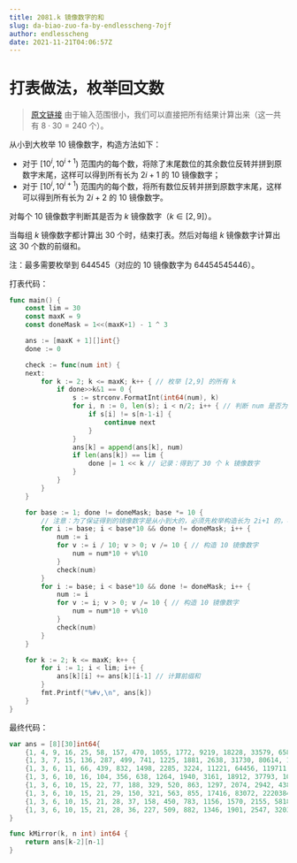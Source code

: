 ```yaml
---
title: 2081.k 镜像数字的和
slug: da-biao-zuo-fa-by-endlesscheng-7ojf
author: endlesscheng
date: 2021-11-21T04:06:57Z
---
```

# 打表做法，枚举回文数
 
> [原文链接](https://leetcode.cn/problems/sum-of-k-mirror-numbers/solution/da-biao-zuo-fa-by-endlesscheng-7ojf)
由于输入范围很小，我们可以直接把所有结果计算出来（这一共有 $8\cdot 30=240$ 个）。

从小到大枚举 $10$ 镜像数字，构造方法如下：

- 对于 $[10^i,10^{i+1})$ 范围内的每个数，将除了末尾数位的其余数位反转并拼到原数字末尾，这样可以得到所有长为 $2i+1$ 的 $10$ 镜像数字；
- 对于 $[10^i,10^{i+1})$ 范围内的每个数，将所有数位反转并拼到原数字末尾，这样可以得到所有长为 $2i+2$ 的 $10$ 镜像数字。

对每个 $10$ 镜像数字判断其是否为 $k$ 镜像数字（$k\in[2,9]$）。

当每组 $k$ 镜像数字都计算出 $30$ 个时，结束打表。然后对每组 $k$ 镜像数字计算出这 $30$ 个数的前缀和。

注：最多需要枚举到 $644545$（对应的 $10$ 镜像数字为 $64454545446$）。

打表代码：

```go
func main() {
	const lim = 30
	const maxK = 9
	const doneMask = 1<<(maxK+1) - 1 ^ 3

	ans := [maxK + 1][]int{}
	done := 0

	check := func(num int) {
	next:
		for k := 2; k <= maxK; k++ { // 枚举 [2,9] 的所有 k
			if done>>k&1 == 0 {
				s := strconv.FormatInt(int64(num), k)
				for i, n := 0, len(s); i < n/2; i++ { // 判断 num 是否为 k 镜像数字
					if s[i] != s[n-1-i] {
						continue next
					}
				}
				ans[k] = append(ans[k], num)
				if len(ans[k]) == lim {
					done |= 1 << k // 记录：得到了 30 个 k 镜像数字
				}
			}
		}
	}

	for base := 1; done != doneMask; base *= 10 {
		// 注意：为了保证得到的镜像数字是从小到大的，必须先枚举构造长为 2i+1 的，再枚举构造长为 2i+2 的
		for i := base; i < base*10 && done != doneMask; i++ {
			num := i
			for v := i / 10; v > 0; v /= 10 { // 构造 10 镜像数字
				num = num*10 + v%10
			}
			check(num)
		}
		for i := base; i < base*10 && done != doneMask; i++ {
			num := i
			for v := i; v > 0; v /= 10 { // 构造 10 镜像数字
				num = num*10 + v%10
			}
			check(num)
		}
	}

	for k := 2; k <= maxK; k++ {
		for i := 1; i < lim; i++ {
			ans[k][i] += ans[k][i-1] // 计算前缀和
		}
		fmt.Printf("%#v,\n", ans[k])
	}
}
```

最终代码：

```go
var ans = [8][30]int64{
	{1, 4, 9, 16, 25, 58, 157, 470, 1055, 1772, 9219, 18228, 33579, 65802, 105795, 159030, 212865, 286602, 872187, 2630758, 4565149, 6544940, 9674153, 14745858, 20005383, 25846868, 39347399, 759196316, 1669569335, 2609044274},
	{1, 3, 7, 15, 136, 287, 499, 741, 1225, 1881, 2638, 31730, 80614, 155261, 230718, 306985, 399914, 493653, 1342501, 2863752, 5849644, 9871848, 14090972, 18342496, 22630320, 28367695, 36243482, 44192979, 71904751, 155059889},
	{1, 3, 6, 11, 66, 439, 832, 1498, 2285, 3224, 11221, 64456, 119711, 175366, 233041, 739646, 2540727, 4755849, 8582132, 12448815, 17500320, 22726545, 27986070, 33283995, 38898160, 44577925, 98400760, 721411086, 1676067545, 53393239260},
	{1, 3, 6, 10, 16, 104, 356, 638, 1264, 1940, 3161, 18912, 37793, 10125794, 20526195, 48237967, 78560270, 126193944, 192171900, 1000828708, 1832161846, 2664029984, 3500161622, 4336343260, 6849225412, 9446112364, 12339666346, 19101218022, 31215959143, 43401017264},
	{1, 3, 6, 10, 15, 22, 77, 188, 329, 520, 863, 1297, 2074, 2942, 4383, 12050, 19827, 41849, 81742, 156389, 325250, 1134058, 2043967, 3911648, 7009551, 11241875, 15507499, 19806423, 24322577, 28888231},
	{1, 3, 6, 10, 15, 21, 29, 150, 321, 563, 855, 17416, 83072, 2220384, 6822448, 13420404, 20379000, 29849749, 91104965, 321578997, 788407661, 1273902245, 1912731081, 2570225837, 3428700695, 29128200347, 69258903451, 115121130305, 176576075721, 241030621167},
	{1, 3, 6, 10, 15, 21, 28, 37, 158, 450, 783, 1156, 1570, 2155, 5818, 14596, 27727, 41058, 67520, 94182, 124285, 154588, 362290, 991116, 1651182, 3148123, 5083514, 7054305, 11253219, 66619574},
	{1, 3, 6, 10, 15, 21, 28, 36, 227, 509, 882, 1346, 1901, 2547, 3203, 10089, 35841, 63313, 105637, 156242, 782868, 2323319, 4036490, 5757761, 7586042, 9463823, 11349704, 13750746, 16185088, 18627530},
}

func kMirror(k, n int) int64 {
	return ans[k-2][n-1]
}
```
